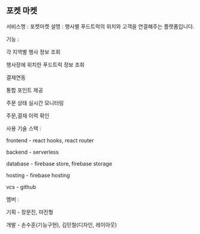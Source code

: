 
## 포켓 마켓

서비스명 : 포켓마켓
설명 : 행사별 푸드트럭의 위치와 고객을 연결해주는 플랫폼입니다.

기능 : 

각 지역별 행사 정보 조회

행사장에 위치한 푸드트럭 정보 조회

결재연동

통합 포인트 제공 

주문 상태 실시간 모니터링

주문,결재 이력 확인


사용 기술 스택 :

frontend - react hooks, react router

backend - serverless

database - firebase store, firebase storage

hosting - firebase hosting

vcs - github


멤버 :

기획 - 장문진, 마진형

개발 - 손수훈(기능구현), 김민철(디자인, 레이아웃)




